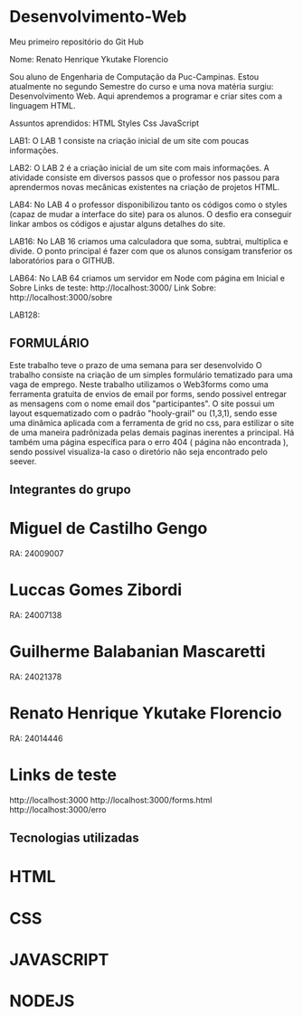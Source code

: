 # Desenvolvimento-Web
Meu primeiro repositório do Git Hub

Nome: Renato Henrique Ykutake Florencio

Sou aluno de Engenharia de Computação da Puc-Campinas. Estou atualmente no segundo Semestre do curso e uma nova matéria surgiu: Desenvolvimento Web. Aqui aprendemos a programar e criar sites com a linguagem HTML.

Assuntos aprendidos:
HTML
Styles Css
JavaScript

LAB1: O LAB 1 consiste na criação inicial de um site com poucas informações.

LAB2: O LAB 2 é a criação inicial de um site com mais informações. A atividade consiste em diversos passos que o professor nos passou para aprendermos novas mecânicas existentes na criação de projetos HTML.

LAB4: No LAB 4 o professor disponibilizou tanto os códigos como o styles (capaz de mudar a interface do site) para os alunos. O desfio era conseguir linkar ambos os códigos e ajustar alguns detalhes do site.

LAB16: No LAB 16 criamos uma calculadora que soma, subtrai, multiplica e divide. O ponto principal é fazer com que os alunos consigam transferior os laboratórios para o GITHUB.

LAB64: No LAB 64 criamos um servidor em Node com página em Inicial e Sobre 
Links de teste: http://localhost:3000/
Link Sobre: http://localhost:3000/sobre

LAB128:
## FORMULÁRIO ##

Este trabalho teve o prazo de uma semana para ser desenvolvido
O trabalho consiste na criação de um simples formulário tematizado para uma vaga de emprego.
Neste trabalho utilizamos o Web3forms como uma ferramenta gratuita de envios de email por forms, sendo possivel entregar as mensagens com o nome email dos
"participantes".
O site possui um layout esquematizado com o padrão "hooly-grail" ou (1,3,1), sendo esse uma  dinâmica aplicada com a ferramenta de grid no css, para estilizar
o site de uma maneira padrônizada pelas demais paginas inerentes a principal.
Há também uma página específica para o erro 404 ( página não encontrada ), sendo possivel visualiza-la caso o diretório não seja encontrado pelo seever.

## Integrantes do grupo ##

# Miguel de Castilho Gengo #
RA: 24009007
# Luccas Gomes Zibordi #
RA: 24007138
# Guilherme Balabanian Mascaretti #
RA: 24021378
# Renato Henrique Ykutake Florencio #
RA: 24014446

# Links de teste #
http://localhost:3000
http://localhost:3000/forms.html
http://localhost:3000/erro

## Tecnologias utilizadas ##
# HTML #
# CSS #
# JAVASCRIPT #
# NODEJS #
